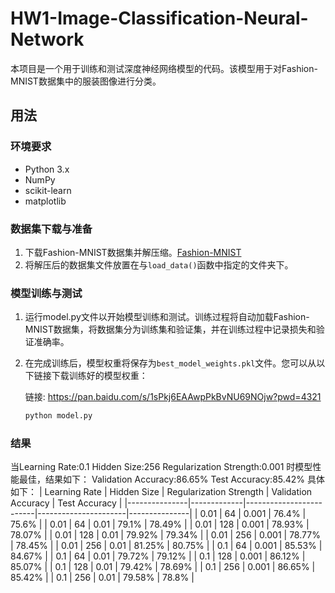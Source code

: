 # HW1-Image-Classification-Neural-Network

本项目是一个用于训练和测试深度神经网络模型的代码。该模型用于对Fashion-MNIST数据集中的服装图像进行分类。

## 用法

### 环境要求

- Python 3.x
- NumPy
- scikit-learn
- matplotlib

### 数据集下载与准备

1. 下载Fashion-MNIST数据集并解压缩。[Fashion-MNIST](https://github.com/zalandoresearch/fashion-mnist)
2. 将解压后的数据集文件放置在与`load_data()`函数中指定的文件夹下。

### 模型训练与测试

1. 运行model.py文件以开始模型训练和测试。训练过程将自动加载Fashion-MNIST数据集，将数据集分为训练集和验证集，并在训练过程中记录损失和验证准确率。

2. 在完成训练后，模型权重将保存为`best_model_weights.pkl`文件。您可以从以下链接下载训练好的模型权重：

   链接: https://pan.baidu.com/s/1sPkj6EAAwpPkBvNU69NOjw?pwd=4321

    ```bash
    python model.py
    ```

### 结果

当Learning Rate:0.1 Hidden Size:256 Regularization Strength:0.001 时模型性能最佳，结果如下：
Validation Accuracy:86.65%	Test Accuracy:85.42%
具体如下：
| Learning Rate | Hidden Size | Regularization Strength | Validation Accuracy | Test Accuracy |
|---------------|-------------|-------------------------|----------------------|---------------|
| 0.01          | 64          | 0.001                   | 76.4%                | 75.6%         |
| 0.01          | 64          | 0.01                    | 79.1%                | 78.49%        |
| 0.01          | 128         | 0.001                   | 78.93%               | 78.07%        |
| 0.01          | 128         | 0.01                    | 79.92%               | 79.34%        |
| 0.01          | 256         | 0.001                   | 78.77%               | 78.45%        |
| 0.01          | 256         | 0.01                    | 81.25%               | 80.75%        |
| 0.1           | 64          | 0.001                   | 85.53%               | 84.67%        |
| 0.1           | 64          | 0.01                    | 79.72%               | 79.12%        |
| 0.1           | 128         | 0.001                   | 86.12%               | 85.07%        |
| 0.1           | 128         | 0.01                    | 79.42%               | 78.69%        |
| 0.1           | 256         | 0.001                   | 86.65%               | 85.42%        |
| 0.1           | 256         | 0.01                    | 79.58%               | 78.8%         |

